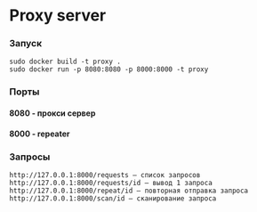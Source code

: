 # Proxy server

### Запуск
```
sudo docker build -t proxy . 
sudo docker run -p 8080:8080 -p 8000:8000 -t proxy
```

### Порты
#### 8080 - прокси сервер
#### 8000 - repeater

### Запросы
```
http://127.0.0.1:8000/requests – список запросов
http://127.0.0.1:8000/requests/id – вывод 1 запроса
http://127.0.0.1:8000/repeat/id – повторная отправка запроса
http://127.0.0.1:8000/scan/id – сканирование запроса
```
